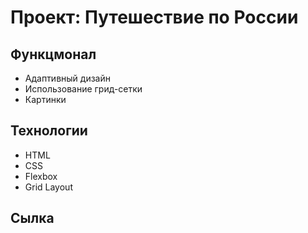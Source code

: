 # Проект: Путешествие по России

## Функцмонал
* Адаптивный дизайн
* Использование грид-сетки
* Картинки
## Технологии
* HTML
* CSS
* Flexbox
* Grid Layout

## Сылка 

